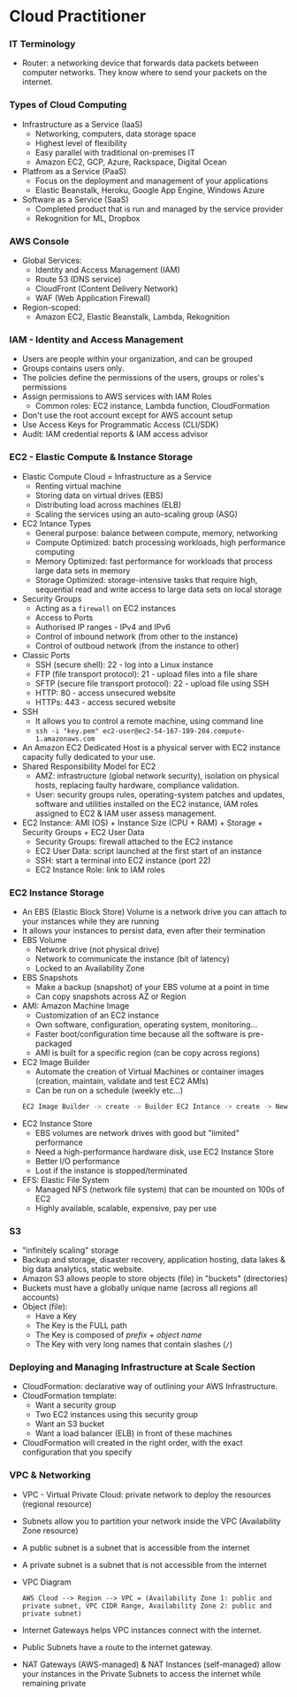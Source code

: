 # Cloud Practitioner

### IT Terminology
- Router: a networking device that forwards data packets between computer networks. They know where to send your packets on the internet.

### Types of Cloud Computing
- Infrastructure as a Service (IaaS)
    - Networking, computers, data storage space
    - Highest level of flexibility
    - Easy parallel with traditional on-premises IT
    - Amazon EC2, GCP, Azure, Rackspace, Digital Ocean
- Platfrom as a Service (PaaS)
    - Focus on the deployment and management of your applications
    - Elastic Beanstalk, Heroku, Google App Engine, Windows Azure
- Software as a Service (SaaS)
    - Completed product that is run and managed by the service provider
    - Rekognition for ML, Dropbox

### AWS Console
- Global Services:
    - Identity and Access Management (IAM)
    - Route 53 (DNS service)
    - CloudFront (Content Delivery Network)
    - WAF (Web Application Firewall)
- Region-scoped:
    - Amazon EC2, Elastic Beanstalk, Lambda, Rekognition

### IAM - Identity and Access Management
- Users are people within your organization, and can be grouped
- Groups contains users only.
- The policies define the permissions of the users, groups or roles's permissions
- Assign permissions to AWS services with IAM Roles
    - Common roles: EC2 instance, Lambda function, CloudFormation
- Don't use the root account except for AWS account setup
- Use Access Keys for Programmatic Access (CLI/SDK)
- Audit: IAM credential reports & IAM access advisor

### EC2 - Elastic Compute & Instance Storage
- Elastic Compute Cloud = Infrastructure as a Service
    - Renting virtual machine
    - Storing data on virtual drives (EBS)
    - Distributing load across machines (ELB)
    - Scaling the services using an auto-scaling group (ASG)
- EC2 Intance Types
    - General purpose: balance between compute, memory, networking
    - Compute Optimized: batch processing workloads, high performance computing
    - Memory Optimized: fast performance for workloads that process large data sets in memory
    - Storage Optimized: storage-intensive tasks that require high, sequential read and write access to large data sets on local storage
- Security Groups
    - Acting as a `firewall` on EC2 instances
    - Access to Ports
    - Authorised IP ranges - IPv4 and IPv6
    - Control of inbound network (from other to the instance)
    - Control of outboud network (from the instance to other)
- Classic Ports
    - SSH (secure shell): 22 - log into a Linux instance
    - FTP (file transport protocol): 21 - upload files into a file share
    - SFTP (secure file transport protocol): 22 - upload file using SSH
    - HTTP: 80 - access unsecured website
    - HTTPs: 443 - access secured website
- SSH
    - It allows you to control a remote machine, using command line
    - `ssh -i "key.pem" ec2-user@ec2-54-167-189-204.compute-1.amazonaws.com`
- An Amazon EC2 Dedicated Host is a physical server with EC2 instance capacity fully dedicated to your use.
 - Shared Responsibility Model for EC2
    - AMZ: infrastructure (global network security), isolation on physical hosts, replacing faulty hardware, compliance validation.
    - User: security groups rules, operating-system patches and updates, software and utilities installed on the EC2 instance, IAM roles assigned to EC2 & IAM user assess management.
- EC2 Instance: AMI (OS) + Instance Size (CPU + RAM) + Storage + Security Groups + EC2 User Data
    - Security Groups: firewall attached to the EC2 instance
    - EC2 User Data: script launched at the first start of an instance
    - SSH: start a terminal into EC2 instance (port 22)
    - EC2 Instance Role: link to IAM roles
### EC2 Instance Storage
- An EBS (Elastic Block Store) Volume is a network drive you can attach to your instances while they are running
- It allows your instances to persist data, even after their termination
- EBS Volume
    - Network drive (not physical drive)
    - Network to communicate the instance (bit of latency)
    - Locked to an Availability Zone
- EBS Snapshots
    - Make a backup (snapshot) of your EBS volume at a point in time
    - Can copy snapshots across AZ or Region
- AMI: Amazon Machine Image
    - Customization of an EC2 instance
    - Own software, configuration, operating system, monitoring...
    - Faster boot/configuration time because all the software is pre-packaged
    - AMI is built for a specific region (can be copy across regions)
- EC2 Image Builder
    - Automate the creation of Virtual Machines or container images (creation, maintain, validate and test EC2 AMIs)
    - Can be run on a schedule (weekly etc...)
    ```bash
    EC2 Image Builder -> create -> Builder EC2 Intance -> create -> New AMI -> Test EC2 Intance -> AMI is distributed (can be multiple regions)
    ```
- EC2 Instance Store
    - EBS volumes are network drives with good but "limited" performance
    - Need a high-performance hardware disk, use EC2 Instance Store
    - Better I/O performance
    - Lost if the instance is stopped/terminated
- EFS: Elastic File System
    - Managed NFS (network file system) that can be mounted on 100s of EC2
    - Highly available, scalable, expensive, pay per use

### S3
- "infinitely scaling" storage
- Backup and storage, disaster recovery, application hosting, data lakes & big data analytics, static website.
- Amazon S3 allows people to store objects (file) in "buckets" (directories)
- Buckets must have a globally unique name (across all regions all accounts)
- Object (file):
    - Have a Key
    - The Key is the FULL path
    - The Key is composed of _prefix_ + _object name_
    - The Key with very long names that contain slashes (`/`)

### Deploying and Managing Infrastructure at Scale Section
- CloudFormation: declarative way of outlining your AWS Infrastructure.
- CloudFormation template:
    - Want a security group
    - Two EC2 instances using this security group
    - Want an S3 bucket
    - Want a load balancer (ELB) in front of these machines
- CloudFormation will created in the right order, with the exact configuration that you specify

### VPC & Networking
- VPC - Virtual Private Cloud: private network to deploy the resources (regional resource)
- Subnets allow you to partition your network inside the VPC (Availability Zone resource)
- A public subnet is a subnet that is accessible from the internet
- A private subnet is a subnet that is not accessible from the internet
- VPC Diagram

    ```
    AWS Cloud --> Region --> VPC = (Availability Zone 1: public and private subnet, VPC CIDR Range, Availability Zone 2: public and private subnet)
    ```
- Internet Gateways helps VPC instances connect with the internet.
- Public Subnets have a route to the internet gateway.
- NAT Gateways (AWS-managed) & NAT Instances (self-managed) allow your instances in the Private Subnets to access the internet while remaining private